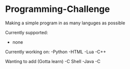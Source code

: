# Programming-Challenge

Making a simple program in as many languges as possible

Currently supported:
- none

Currently working on:
-Python
-HTML
-Lua
-C++

Wanting to add (Gotta learn)
-C Shell
-Java
-C

